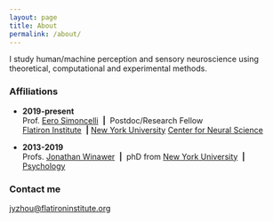 ```yaml
---
layout: page
title: About
permalink: /about/
---
```


I study human/machine perception and sensory neuroscience using theoretical, computational and experimental methods.

### Affiliations

* **2019-present**  
  Prof. [Eero Simoncelli](https://www.cns.nyu.edu/~lcv/) &nbsp;**&#124;**&nbsp; Postdoc/Research Fellow  
  [Flatiron Institute](https://www.simonsfoundation.org/flatiron/) &nbsp;**&#124;**&nbsp;[New York University](https://nyu.edu) [Center for Neural Science](https://as.nyu.edu/departments/cns.html) 
  
* **2013-2019**  
  Profs. [Jonathan Winawer](https://wp.nyu.edu/winawerlab) &nbsp;**&#124;**&nbsp; phD from
  [New York University](https://nyu.edu) &nbsp;**&#124;**&nbsp; [Psychology](https://as.nyu.edu/psychology.html) 

### Contact me

[jyzhou@flatironinstitute.org](mailto:jyzhou@flatironinstitute.org)
